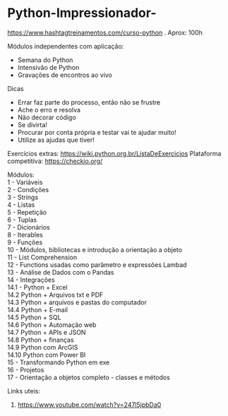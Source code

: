 # Python-Impressionador-
https://www.hashtagtreinamentos.com/curso-python . Aprox: 100h

Módulos independentes com aplicação:
  - Semana do Python
  - Intensivão de Python
  - Gravações de encontros ao vivo

Dicas
- Errar faz parte do processo, então não se frustre
- Ache o erro e resolva
- Não decorar código
- Se divirta!
- Procurar por conta própria e testar vai te ajudar muito!
- Utilize as ajudas que tiver!

Exercícios extras: https://wiki.python.org.br/ListaDeExercicios
Plataforma competitiva: https://checkio.org/

Módulos:<br>
1 - Variáveis<br>
2 - Condições<br>
3 - Strings<br>
4 - Listas<br>
5 - Repetição<br>
6 - Tuplas<br>
7 - Dicionários<br>
8 - Iterables<br>
9 - Funções<br>
10 - Módulos, bibliotecas e introdução a orientação a objeto<br>
11 - List Comprehension<br>
12 - Functions usadas como parâmetro e expressões Lambad<br>
13 - Análise de Dados com o Pandas<br>
14 - Integrações<br>
  14.1 - Python + Excel<br>
  14.2 Python + Arquivos txt e PDF<br>
  14.3 Python + arquivos e pastas do computador<br>
  14.4 Python + E-mail<br>
  14.5 Python + SQL<br>
  14.6 Python + Automação web<br>
  14.7 Python + APIs e JSON<br>
  14.8 Python + finanças<br>
  14.9 Python com ArcGIS<br>
  14.10 Python com Power BI<br>
15 - Transformando Python em exe<br>
16 - Projetos<br>
17 - Orientação a objetos completo - classes e métodos<br>

Links uteis:<br>
1. https://www.youtube.com/watch?v=247l5jpbDa0<br>
